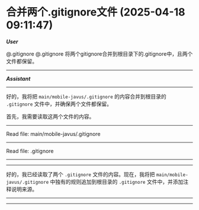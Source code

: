 <!-- Generated by SpecStory -->

# 合并两个.gitignore文件 (2025-04-18 09:11:47)

_**User**_

@.gitignore @.gitignore 将两个gitignore合并到根目录下的.gitignore中，且两个文件都保留。

---

_**Assistant**_



---

好的，我将把 `main/mobile-javus/.gitignore` 的内容合并到根目录的 `.gitignore` 文件中，并确保两个文件都保留。

首先，我需要读取这两个文件的内容。

---

Read file: main/mobile-javus/.gitignore

---

Read file: .gitignore

---



---

好的，我已经读取了两个 `.gitignore` 文件的内容。现在，我将把 `main/mobile-javus/.gitignore` 中独有的规则追加到根目录的 `.gitignore` 文件中，并添加注释说明来源。

---



---


